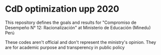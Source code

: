 # CdD optimization upp 2020
 This repository defines the goals and results for "Compromiso de Desempeño N° 12: Racionalización" at Ministerio de Educación (Minedu) Perú  
 
These codes aren't official and don't represent the ministry's opinion. They are for academic purpose and transperency in public policy
